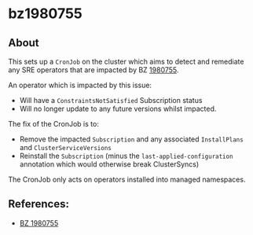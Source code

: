 # bz1980755

## About

This sets up a `CronJob` on the cluster which aims to detect and remediate any SRE operators that are impacted by BZ [1980755](https://bugzilla.redhat.com/show_bug.cgi?id=1980755).

An operator which is impacted by this issue:
- Will have a `ConstraintsNotSatisfied` Subscription status
- Will no longer update to any future versions whilst impacted.

The fix of the CronJob is to:
- Remove the impacted `Subscription` and any associated `InstallPlans` and `ClusterServiceVersions`
- Reinstall the `Subscription` (minus the `last-applied-configuration` annotation which would otherwise break ClusterSyncs)

The CronJob only acts on operators installed into managed namespaces.

## References:
* [BZ 1980755](https://bugzilla.redhat.com/show_bug.cgi?id=1980755)
